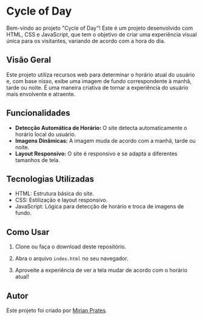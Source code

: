 # Cycle of Day

Bem-vindo ao projeto "Cycle of Day"! Este é um projeto desenvolvido com HTML, CSS e JavaScript, que tem o objetivo de criar uma experiência visual única para os visitantes, variando de acordo com a hora do dia.

## Visão Geral

Este projeto utiliza recursos web para determinar o horário atual do usuário e, com base nisso, exibe uma imagem de fundo correspondente à manhã, tarde ou noite. É uma maneira criativa de tornar a experiência do usuário mais envolvente e atraente.

## Funcionalidades

- **Detecção Automática de Horário:** O site detecta automaticamente o horário local do usuário.
- **Imagens Dinâmicas:** A imagem muda de acordo com a manhã, tarde ou noite.
- **Layout Responsivo:** O site é responsivo e se adapta a diferentes tamanhos de tela.

## Tecnologias Utilizadas

- HTML: Estrutura básica do site.
- CSS: Estilização e layout responsivo.
- JavaScript: Lógica para detecção de horário e troca de imagens de fundo.

## Como Usar

1. Clone ou faça o download deste repositório.

2. Abra o arquivo `index.html` no seu navegador.

3. Aproveite a experiência de ver a tela mudar de acordo com o horário atual!

## Autor

Este projeto foi criado por [Mirian Prates](https://github.com/mirianprates).

